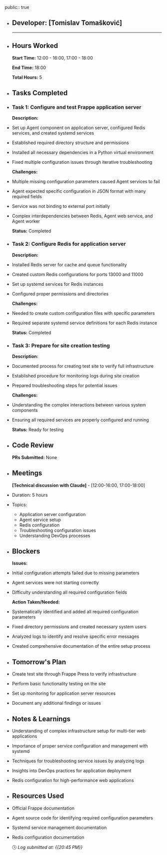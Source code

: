 public:: true

- ## Developer: [Tomislav Tomašković]
  
  ---
- ## Hours Worked
  
  **Start Time:** 12:00 - 16:00, 17:00 - 18:00
  
  **End Time:** 18:00
  
  **Total Hours:** 5
- ## Tasks Completed
- ### Task 1: Configure and test Frappe application server
  
  **Description:**
- Set up Agent component on application server, configured Redis services, and created systemd services
- Established required directory structure and permissions
- Installed all necessary dependencies in a Python virtual environment
- Fixed multiple configuration issues through iterative troubleshooting
  
  **Challenges:**
- Multiple missing configuration parameters caused Agent services to fail
- Agent expected specific configuration in JSON format with many required fields
- Service was not binding to external port initially
- Complex interdependencies between Redis, Agent web service, and Agent worker
  
  **Status:** Completed
- ### Task 2: Configure Redis for application server
  
  **Description:**
- Installed Redis server for cache and queue functionality
- Created custom Redis configurations for ports 13000 and 11000
- Set up systemd services for Redis instances
- Configured proper permissions and directories
  
  **Challenges:**
- Needed to create custom configuration files with specific parameters
- Required separate systemd service definitions for each Redis instance
  
  **Status:** Completed
- ### Task 3: Prepare for site creation testing
  
  **Description:**
- Documented process for creating test site to verify full infrastructure
- Established procedure for monitoring logs during site creation
- Prepared troubleshooting steps for potential issues
  
  **Challenges:**
- Understanding the complex interactions between various system components
- Ensuring all required services are properly configured and running
  
  **Status:** Ready for testing
- ## Code Review
  
  **PRs Submitted:** None
- ## Meetings
  
  **[Technical discussion with Claude]** - [12:00-16:00, 17:00-18:00]
- Duration: 5 hours
- Topics:
	- Application server configuration
	- Agent service setup
	- Redis configuration
	- Troubleshooting configuration issues
	- Understanding DevOps processes
- ## Blockers
  
  **Issues:**
- Initial configuration attempts failed due to missing parameters
- Agent services were not starting correctly
- Difficulty understanding all required configuration fields
  
  **Action Taken/Needed:**
- Systematically identified and added all required configuration parameters
- Fixed directory permissions and created necessary system users
- Analyzed logs to identify and resolve specific error messages
- Created comprehensive documentation of the entire setup process
- ## Tomorrow's Plan
- Create test site through Frappe Press to verify infrastructure
- Perform basic functionality testing on the site
- Set up monitoring for application server resources
- Document any additional findings or issues
- ## Notes & Learnings
- Understanding of complex infrastructure setup for multi-tier web applications
- Importance of proper service configuration and management with systemd
- Techniques for troubleshooting service issues by analyzing logs
- Insights into DevOps practices for application deployment
- Redis configuration for high-performance web applications
- ## Resources Used
- Official Frappe documentation
- Agent source code for identifying required configuration parameters
- Systemd service management documentation
- Redis configuration documentation
  
  🕓 *Log submitted at: {{20:45 PM}}*